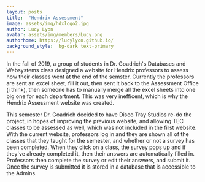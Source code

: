 ```yaml
---
layout: posts
title:  "Hendrix Assessment"
image: assets/img/hdxlogo2.jpg
author: Lucy Lyon
avatar: assets/img/members/Lucy.png
authorhome: https://lucylyon.github.io/
background_style:  bg-dark text-primary
---
```

 In the fall of 2019, a group of students in Dr. Goadrich's Databases and Websystems class designed a website for Hendrix professors to assess how their classes went at the end of the semster. Currently the professors are sent an excel sheet, fill it out, then sent it back to the Assessment Office  (i think), then someone has to manually merge all the excel sheets into one big one for each department. This was very inefficent, which is why the Hendrix Assessment website was created. 

 This semester Dr. Goadrich decided to have Disco Tray Studios re-do the project, in hopes of improving the previous website, and allowing TEC classes to be assessed as well, which was not included in the first website. With the current website, professors log in and they are shown all of the classes that they taught for the semester, and whether or not a survey has been completed. When they click on a class, the survey pops up and if they've already completed it, then their answers are automatically filled in. Professors then complete the survey or edit their answers, and submit it. Once the survey is submitted it is stored in a database that is accessible to the Admins.  
